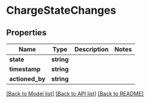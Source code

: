 # ChargeStateChanges

## Properties
Name | Type | Description | Notes
------------ | ------------- | ------------- | -------------
**state** | **string** |  | 
**timestamp** | **string** |  | 
**actioned_by** | **string** |  | 

[[Back to Model list]](../README.md#documentation-for-models) [[Back to API list]](../README.md#documentation-for-api-endpoints) [[Back to README]](../README.md)



